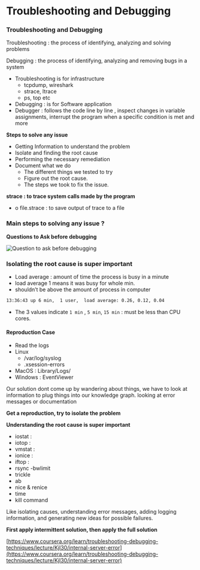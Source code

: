 # Troubleshooting and Debugging

### Troubleshooting and Debugging

Troubleshooting : the process of identifying, analyzing and solving problems

Debugging : the process of identifying, analyzing and removing bugs in a system

* Troubleshooting is for infrastructure
  * tcpdump, wireshark
  * strace, ltrace
  * ps, top etc
* Debugging : is for Software application
* Debugger : follows the code line by line , inspect changes in variable assignments, interrupt the program when a specific condition is met and more

**Steps to solve any issue**

* Getting Information to understand the problem
* Isolate and finding the root cause
* Performing the necessary remediation
* Document what we do
  * The different things we tested to try
  * Figure out the root cause.
  * The steps we took to fix the issue.

**strace : to trace system calls made by the program**

* o file.strace : to save output of trace to a file

### Main steps to solving any issue ?

**Questions to Ask before debugging**

![Question to ask before debugging](../../notes-md/)

### Isolating the root cause is super important

* Load average : amount of time the process is busy in a minute
* load average 1 means it was busy for whole min.
* shouldn’t be above the amount of process in computer

```bash
13:36:43 up 6 min,  1 user,  load average: 0.26, 0.12, 0.04 
```

- The 3 values indicate `1 min` , `5 min`, `15 min` : must be less than CPU cores.

#### Reproduction Case

* Read the logs
* Linux
  * /var/log/syslog
  * .xsession-errors
* MacOS : Library/Logs/
* Windows : EventViewer

Our solution dont come up by wandering about things, we have to look at information to plug things into our knowledge graph. looking at error messages or documentation

**Get a reproduction, try to isolate the problem**

**Understanding the root cause is super important**

* iostat :
* iotop :
* vmstat :
* ionice :
* iftop :
* rsync -bwlimit
* trickle
* ab
* nice & renice
* time
* kill command

Like isolating causes, understanding error messages, adding logging information, and generating new ideas for possible failures.

**First apply intermittent solution, then apply the full solution**

[https://www.coursera.org/learn/troubleshooting-debugging-techniques/lecture/KjI30/internal-server-error](https://www.coursera.org/learn/troubleshooting-debugging-techniques/lecture/KjI30/internal-server-error)
